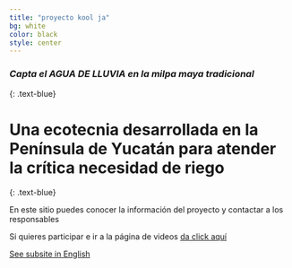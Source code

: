 ```yaml
---
title: "proyecto kool ja"
bg: white
color: black
style: center
---
```


### *Capta el AGUA DE LLUVIA en la milpa maya tradicional*
{: .text-blue}

<span class="fa-stack subtlecircle" style="font-size:100px; background:rgba(255,166,0,0.1)">
  <i class="fa fa-circle fa-stack-2x text-white"></i>
  <i class="fas fa-hand-holding-water text-blue"></i>
</span>

# Una ecotecnia desarrollada en la Península de Yucatán para atender la crítica necesidad de riego
{: .text-blue}


En este sitio puedes conocer la información del proyecto y contactar a los responsables

Si quieres participar e ir a la página de videos [da click aquí](https://www.youtube.com/watch?v=r0Qxj7Sd5vY)

<span id="forkongithub">
  <a href="https://storymaps.arcgis.com/stories/f5bb9a0b7ac54091826ed08503f0e225" class="bg-blue">
    See subsite in English
  </a>
</span>
